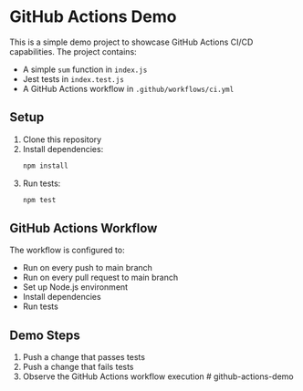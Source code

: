 # GitHub Actions Demo

This is a simple demo project to showcase GitHub Actions CI/CD capabilities. The project contains:

- A simple `sum` function in `index.js`
- Jest tests in `index.test.js`
- A GitHub Actions workflow in `.github/workflows/ci.yml`

## Setup

1. Clone this repository
2. Install dependencies:
   ```bash
   npm install
   ```
3. Run tests:
   ```bash
   npm test
   ```

## GitHub Actions Workflow

The workflow is configured to:
- Run on every push to main branch
- Run on every pull request to main branch
- Set up Node.js environment
- Install dependencies
- Run tests

## Demo Steps

1. Push a change that passes tests
2. Push a change that fails tests
3. Observe the GitHub Actions workflow execution # github-actions-demo
